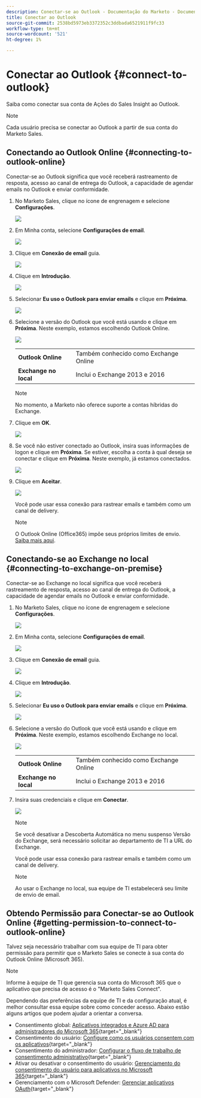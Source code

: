 ```yaml
---
description: Conectar-se ao Outlook - Documentação do Marketo - Documentação do produto
title: Conectar ao Outlook
source-git-commit: 2538bd5973eb3372352c3ddbada6521911f9fc33
workflow-type: tm+mt
source-wordcount: '521'
ht-degree: 1%

---
```


# Conectar ao Outlook {#connect-to-outlook}

Saiba como conectar sua conta de Ações do Sales Insight ao Outlook.

>[!NOTE]
>
>Cada usuário precisa se conectar ao Outlook a partir de sua conta do Marketo Sales.

## Conectando ao Outlook Online {#connecting-to-outlook-online}

Conectar-se ao Outlook significa que você receberá rastreamento de resposta, acesso ao canal de entrega do Outlook, a capacidade de agendar emails no Outlook e enviar conformidade.

1. No Marketo Sales, clique no ícone de engrenagem e selecione **Configurações**.

   ![](assets/connect-to-outlook-1.png)

1. Em Minha conta, selecione **Configurações de email**.

   ![](assets/connect-to-outlook-2.png)

1. Clique em **Conexão de email** guia.

   ![](assets/connect-to-outlook-3.png)

1. Clique em **Introdução**.

   ![](assets/connect-to-outlook-4.png)

1. Selecionar **Eu uso o Outlook para enviar emails** e clique em **Próxima**.

   ![](assets/connect-to-outlook-5.png)

1. Selecione a versão do Outlook que você está usando e clique em **Próxima**. Neste exemplo, estamos escolhendo Outlook Online.

   ![](assets/connect-to-outlook-6.png)

   <table> 
    <tbody>
     <tr>
      <td><strong>Outlook Online</strong></td> 
      <td>Também conhecido como Exchange Online</td> 
     </tr>
     <tr>
      <td><strong>Exchange no local</strong></td> 
      <td>Inclui o Exchange 2013 e 2016</td> 
     </tr>
    </tbody>
   </table>

   >[!NOTE]
   >
   >No momento, a Marketo não oferece suporte a contas híbridas do Exchange.

1. Clique em **OK**.

   ![](assets/connect-to-outlook-7.png)

1. Se você não estiver conectado ao Outlook, insira suas informações de logon e clique em **Próxima**. Se estiver, escolha a conta à qual deseja se conectar e clique em **Próxima**. Neste exemplo, já estamos conectados.

   ![](assets/connect-to-outlook-8.png)

1. Clique em **Aceitar**.

   ![](assets/connect-to-outlook-9.png)

   Você pode usar essa conexão para rastrear emails e também como um canal de delivery.

   >[!NOTE]
   >
   >O Outlook Online (Office365) impõe seus próprios limites de envio. [Saiba mais aqui](/help/marketo/product-docs/marketo-sales-connect/email/email-delivery/email-connection-throttling.md#email-provider-limits).

## Conectando-se ao Exchange no local {#connecting-to-exchange-on-premise}

Conectar-se ao Exchange no local significa que você receberá rastreamento de resposta, acesso ao canal de entrega do Outlook, a capacidade de agendar emails no Outlook e enviar conformidade.

1. No Marketo Sales, clique no ícone de engrenagem e selecione **Configurações**.

   ![](assets/connect-to-outlook-10.png)

1. Em Minha conta, selecione **Configurações de email**.

   ![](assets/connect-to-outlook-11.png)

1. Clique em **Conexão de email** guia.

   ![](assets/connect-to-outlook-12.png)

1. Clique em **Introdução**.

   ![](assets/connect-to-outlook-13.png)

1. Selecionar **Eu uso o Outlook para enviar emails** e clique em **Próxima**.

   ![](assets/connect-to-outlook-14.png)

1. Selecione a versão do Outlook que você está usando e clique em **Próxima**. Neste exemplo, estamos escolhendo Exchange no local.

   ![](assets/connect-to-outlook-15.png)

   <table> 
    <tbody>
     <tr>
      <td><strong>Outlook Online</strong></td> 
      <td>Também conhecido como Exchange Online</td> 
     </tr>
     <tr>
      <td><strong>Exchange no local</strong></td> 
      <td>Inclui o Exchange 2013 e 2016</td> 
     </tr>
    </tbody>
   </table>

1. Insira suas credenciais e clique em **Conectar**.

   ![](assets/connect-to-outlook-16.png)

   >[!NOTE]
   >
   >Se você desativar a Descoberta Automática no menu suspenso Versão do Exchange, será necessário solicitar ao departamento de TI a URL do Exchange.

   Você pode usar essa conexão para rastrear emails e também como um canal de delivery.

   >[!NOTE]
   >
   >Ao usar o Exchange no local, sua equipe de TI estabelecerá seu limite de envio de email.

## Obtendo Permissão para Conectar-se ao Outlook Online {#getting-permission-to-connect-to-outlook-online}

Talvez seja necessário trabalhar com sua equipe de TI para obter permissão para permitir que o Marketo Sales se conecte à sua conta do Outlook Online (Microsoft 365).

>[!NOTE]
>
>Informe à equipe de TI que gerencia sua conta do Microsoft 365 que o aplicativo que precisa de acesso é o &quot;Marketo Sales Connect&quot;.

Dependendo das preferências da equipe de TI e da configuração atual, é melhor consultar essa equipe sobre como conceder acesso. Abaixo estão alguns artigos que podem ajudar a orientar a conversa.

* Consentimento global: [Aplicativos integrados e Azure AD para administradores do Microsoft 365](https://learn.microsoft.com/en-us/microsoft-365/enterprise/integrated-apps-and-azure-ads?view=o365-worldwide){target="_blank"}
* Consentimento do usuário: [Configure como os usuários consentem com os aplicativos](https://learn.microsoft.com/en-us/azure/active-directory/manage-apps/configure-user-consent?tabs=azure-portal&amp;pivots=portal){target="_blank"}
* Consentimento do administrador: [Configurar o fluxo de trabalho de consentimento administrativo](https://learn.microsoft.com/en-us/microsoft-365/admin/misc/user-consent?source=recommendations&amp;view=o365-worldwide){target="_blank"}
* Ativar ou desativar o consentimento do usuário: [Gerenciamento do consentimento do usuário para aplicativos no Microsoft 365](https://learn.microsoft.com/en-us/microsoft-365/admin/misc/user-consent?source=recommendations&amp;view=o365-worldwide){target="_blank"}
* Gerenciamento com o Microsoft Defender: [Gerenciar aplicativos OAuth](https://learn.microsoft.com/en-us/defender-cloud-apps/manage-app-permissions){target="_blank"}

